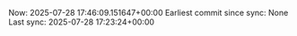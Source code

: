 Now: 2025-07-28 17:46:09.151647+00:00 Earliest commit since sync: None Last sync: 2025-07-28 17:23:24+00:00
